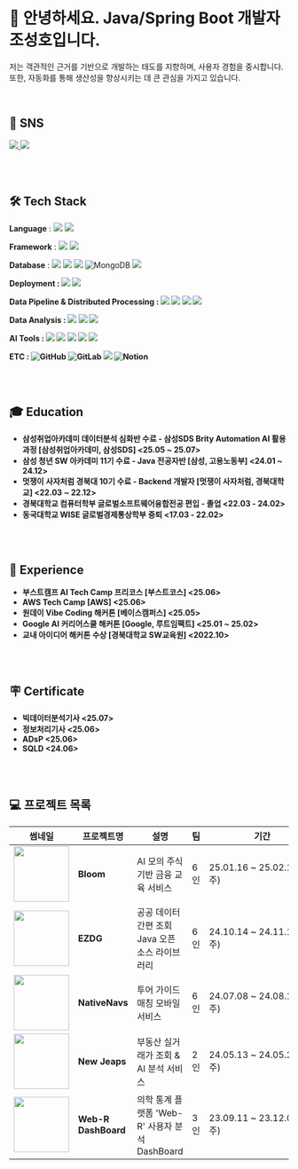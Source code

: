 # 👋 안녕하세요. Java/Spring Boot 개발자 조성호입니다.
저는 객관적인 근거를 기반으로 개발하는 태도를 지향하며, 사용자 경험을 중시합니다. <br>
또한, 자동화를 통해 생산성을 향상시키는 데 큰 관심을 가지고 있습니다.

<br>

## 🤙 SNS
<a href="mailto:eoblue23@naver.com">
  <img src="https://img.shields.io/badge/Email-03C75A?style=flat&logo=naver&logoColor=white" />
</a>
<a href="https://velog.io/@eoblue23/posts">
  <img src="https://img.shields.io/badge/Blog-20C997?style=flat&logo=Velog&logoColor=white" />
</a>

<br><br>

## 🛠 Tech Stack

<b>Language</b> : 
<img src="https://img.shields.io/badge/Java-007396?style=flat&logo=OpenJDK&logoColor=white"/>
<img src="https://img.shields.io/badge/Python-3776AB?style=flat&logo=Python&logoColor=white" /> 

<b>Framework</b> :
<img src="https://img.shields.io/badge/Spring Boot-6DB33F?style=flat&logo=Spring&logoColor=white">
<img src="https://img.shields.io/badge/Flask-000000?style=flat&logo=Flask&logoColor=white">

<b>Database</b> : 
<img src="https://img.shields.io/badge/MySQL-4479A1?style=flat&logo=MySQL&logoColor=white">
<img src="https://img.shields.io/badge/Oracle-F80000?style=flat&logo=Oracle&logoColor=white">
<img src="https://img.shields.io/badge/postgresql-4169E1?style=flat&logo=postgresql&logoColor=white">
<img src="https://img.shields.io/badge/MongoDB-47A248?style=flat-square&logo=MongoDB&logoColor=white" alt="MongoDB"/>
<img src="https://img.shields.io/badge/Redis-DC382D?style=flat-square&logo=Redis&logoColor=white"> 

<b>Deployment : 
<img src="https://img.shields.io/badge/Amazon AWS-232F3E?style=flat-square&logo=amazonwebservices&logoColor=white"> 
<img src="https://img.shields.io/badge/Docker-2496ED?style=flat-square&logo=Docker&logoColor=white">

<b>Data Pipeline & Distributed Processing :
<img src="https://img.shields.io/badge/Apache Kafka-231F20?style=flat-square&logo=apachekafka&logoColor=white">
<img src="https://img.shields.io/badge/Apache Hadoop-66CCFF?style=flat-square&logo=apachehadoop&logoColor=white">
<img src="https://img.shields.io/badge/Apache Hive-FDEE21?style=flat-square&logo=apachehive&logoColor=white">
<img src="https://img.shields.io/badge/Apache Spark-E25A1C?style=flat-square&logo=apachespark&logoColor=white">


<b>Data Analysis : 
<img src="https://img.shields.io/badge/pandas-150458?style=flat-square&logo=pandas&logoColor=white">
<img src="https://img.shields.io/badge/Numpy-013243?style=flat-square&logo=Numpy&logoColor=white">
<img src="https://img.shields.io/badge/scikitlearn-F7931E?style=flat-square&logo=scikitlearn&logoColor=white">

<b> AI Tools : 
<img src="https://img.shields.io/badge/Google Gemini-8E75B2?style=flat-square&logo=googlegemini&logoColor=white">
<img src="https://img.shields.io/badge/Chat GPT-412991?style=flat-square&logo=openai&logoColor=white">
<img src="https://img.shields.io/badge/Claude-D97757?style=flat-square&logo=Claude&logoColor=white">
<img src="https://img.shields.io/badge/Cursor-000000?style=flat-square&logo=cursor&logoColor=white">
<img src="https://img.shields.io/badge/Streamlit-FF4B4B?style=flat-square&logo=streamlit&logoColor=white">

<b>ETC :
<img src="https://img.shields.io/badge/GitHub-181717?style=flat-square&logo=GitHub&logoColor=white" alt="GitHub"/>
<img src="https://img.shields.io/badge/GitLab-FCA121?style=flat-square&logo=GitLab&logoColor=white" alt="GitLab"/>
<img src="https://img.shields.io/badge/Jira-0052CC?style=flat&logo=Jira&logoColor=white">
<img src="https://img.shields.io/badge/Notion-000000?style=flat-square&logo=Notion&logoColor=white" alt="Notion"/>

<!--
<b>Studying(~ing)</b> :
-->

<br><br>

## 🎓 Education
- 삼성취업아카데미 데이터분석 심화반 수료 - 삼성SDS Brity Automation AI 활용 과정 [삼성취업아카데미, 삼성SDS] <25.05 ~ 25.07>
- 삼성 청년 SW 아카데미 11기 수료 - Java 전공자반 [삼성, 고용노동부] <24.01 ~ 24.12>
- 멋쟁이 사자처럼 경북대 10기 수료 - Backend 개발자 [멋쟁이 사자처럼, 경북대학교] <22.03 ~ 22.12>
- 경북대학교 컴퓨터학부 글로벌소프트웨어융합전공 편입 - 졸업 <22.03 - 24.02>
- 동국대학교 WISE 글로벌경제통상학부 중퇴 <17.03 - 22.02>

<br><br>

## 🏃 Experience
- 부스트캠프 AI Tech Camp 프리코스 [부스트코스] <25.06>
- AWS Tech Camp [AWS] <25.06>
- 원데이 Vibe Coding 해커톤 [베이스캠퍼스] <25.05>
- Google AI 커리어스쿨 해커톤 [Google, 루트임팩트] <25.01 ~ 25.02>
- 교내 아이디어 해커톤 수상 [경북대학교 SW교육원] <2022.10>

<br><br>

## 🪧 Certificate
- 빅데이터분석기사 <25.07>
- 정보처리기사 <25.06>
- ADsP <25.06>
- SQLD <24.06>

<br><br>


## 💻 프로젝트 목록

| 썸네일 | 프로젝트명 | 설명 | 팀 | 기간 | GitHub | Video |
|--------|-------------|------|------|--------|--------|--------|
| [<img src="https://github.com/user-attachments/assets/ab0071c9-8b9e-4371-b503-81c6c3d8374f" width="100"/>](https://github.com/sungholion/Bloom) | **Bloom** | AI 모의 주식 기반 금융 교육 서비스 | 6인 | 25.01.16&nbsp;~&nbsp;25.02.14&nbsp;(4주) | [💻 GitHub](https://github.com/sungholion/Bloom) | [📽️ Video](https://www.youtube.com/shorts/aEptz69afPA) |
| [<img src="https://github.com/user-attachments/assets/483e5257-1631-4cfe-b440-13c812f0fff7" width="100"/>](https://github.com/sungholion/EZDG_OpenData) | **EZDG** | 공공 데이터 간편 조회 Java 오픈소스 라이브러리 | 6인 | 24.10.14&nbsp;~&nbsp;24.11.19&nbsp;(5주) | [💻 GitHub](https://github.com/sungholion/EZDG_OpenData) | [📽️ Video](https://www.youtube.com/watch?v=rPCc0XwKETY&ab_channel=%EC%A1%B0%EC%84%B1%ED%98%B8%5B%EA%B5%AC%EB%AF%B8_1%EB%B0%98_D110%5D%ED%8C%80%EC%9B%90) |
| [<img src="https://github.com/user-attachments/assets/e99aefe1-81eb-4e65-8133-8c01795a9508" width="100"/>](https://github.com/sungholion/NativeNavs) | **NativeNavs** | 투어 가이드 매칭 모바일 서비스 | 6인 | 24.07.08&nbsp;~&nbsp;24.08.15&nbsp;(6주) | [💻 GitHub](https://github.com/sungholion/NativeNavs) | [📽️ Video](https://www.youtube.com/watch?v=nVEs_RKd6A0&ab_channel=%EC%A1%B0%EC%84%B1%ED%98%B8%5B%EA%B5%AC%EB%AF%B8_1%EB%B0%98_D110%5D%ED%8C%80%EC%9B%90) |
| [<img src="https://github.com/user-attachments/assets/08b11a17-132e-4adf-a2c7-4f7083b98386" width="100"/>](https://github.com/sungholion/newJeaps) | **New Jeaps** | 부동산 실거래가 조회 & AI 분석 서비스 | 2인 | 24.05.13&nbsp;~&nbsp;24.05.24&nbsp;(2주) | [💻 GitHub](https://github.com/sungholion/newJeaps) | [📽️ Video](https://www.youtube.com/watch?v=LjCr70gm_MU&ab_channel=%EC%88%98%ED%8F%89) |
| [<img src="https://github.com/user-attachments/assets/a1f52712-6c68-4a83-9ce0-f86cc5bbe576" width="100"/>](https://github.com/sungholion/Web-R-Dashboard) | **Web-R DashBoard** | 의학 통계 플랫폼 'Web-R' 사용자 분석 DashBoard | 3인 | 23.09.11&nbsp;~&nbsp;23.12.04&nbsp;(12주) | [💻 GitHub](https://github.com/sungholion/Web-R-Dashboard) | [📽️ Video](https://www.youtube.com/watch?v=H1jLMPRVIYk&ab_channel=%EC%95%88%ED%9D%AC%EC%A0%95) |



<br>
<br>

<!--## 🧠 Algorithm 
<table>
  <tr>
    <td>
      <img src="http://mazassumnida.wtf/api/v2/generate_badge?boj=java_eoblue" height="150">
    </td>
    <td>
      <table style="border-collapse: collapse; width: 100%; table-layout: fixed">
      <a href="https://github.com/sungholion/Algorithm"> Algorithm Solved</a>
      </table>
    </td>
  </tr>
</table>
--!>
